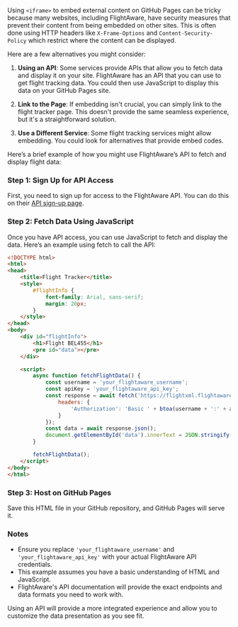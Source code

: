 Using `<iframe>` to embed external content on GitHub Pages can be tricky because many websites, including FlightAware, have security measures that prevent their content from being embedded on other sites. This is often done using HTTP headers like `X-Frame-Options` and `Content-Security-Policy` which restrict where the content can be displayed.

Here are a few alternatives you might consider:

1. **Using an API**: Some services provide APIs that allow you to fetch data and display it on your site. FlightAware has an API that you can use to get flight tracking data. You could then use JavaScript to display this data on your GitHub Pages site.

2. **Link to the Page**: If embedding isn't crucial, you can simply link to the flight tracker page. This doesn't provide the same seamless experience, but it's a straightforward solution.

3. **Use a Different Service**: Some flight tracking services might allow embedding. You could look for alternatives that provide embed codes.

Here’s a brief example of how you might use FlightAware’s API to fetch and display flight data:

### Step 1: Sign Up for API Access
First, you need to sign up for access to the FlightAware API. You can do this on their [API sign-up page](https://flightaware.com/commercial/flightxml/).

### Step 2: Fetch Data Using JavaScript
Once you have API access, you can use JavaScript to fetch and display the data. Here’s an example using fetch to call the API:

```html
<!DOCTYPE html>
<html>
<head>
    <title>Flight Tracker</title>
    <style>
        #flightInfo {
            font-family: Arial, sans-serif;
            margin: 20px;
        }
    </style>
</head>
<body>
    <div id="flightInfo">
        <h1>Flight BEL455</h1>
        <pre id="data"></pre>
    </div>

    <script>
        async function fetchFlightData() {
            const username = 'your_flightaware_username';
            const apiKey = 'your_flightaware_api_key';
            const response = await fetch('https://flightxml.flightaware.com/json/FlightXML2/InFlightInfo', {
                headers: {
                    'Authorization': 'Basic ' + btoa(username + ':' + apiKey)
                }
            });
            const data = await response.json();
            document.getElementById('data').innerText = JSON.stringify(data, null, 2);
        }

        fetchFlightData();
    </script>
</body>
</html>
```

### Step 3: Host on GitHub Pages
Save this HTML file in your GitHub repository, and GitHub Pages will serve it.

### Notes
- Ensure you replace `'your_flightaware_username'` and `'your_flightaware_api_key'` with your actual FlightAware API credentials.
- This example assumes you have a basic understanding of HTML and JavaScript.
- FlightAware's API documentation will provide the exact endpoints and data formats you need to work with.

Using an API will provide a more integrated experience and allow you to customize the data presentation as you see fit.
